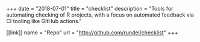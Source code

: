 +++
date = "2018-07-01"
title = "checklist"
description = "Tools for automating checking of R projects, with a focus on automated feedback via CI tooling like GitHub actions."

[[link]]
name = "Repo"
url = "http://github.com/rundel/checklist"
+++
